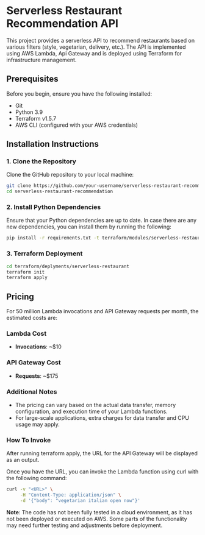 # Serverless Restaurant Recommendation API

This project provides a serverless API to recommend restaurants based on various filters (style, vegetarian, delivery, etc.).
The API is implemented using AWS Lambda, Api Gateway and is deployed using Terraform for infrastructure management.

## Prerequisites

Before you begin, ensure you have the following installed:

- Git
- Python 3.9
- Terraform v1.5.7 
- AWS CLI (configured with your AWS credentials)


## Installation Instructions

### 1. Clone the Repository
Clone the GitHub repository to your local machine:

```bash
git clone https://github.com/your-username/serverless-restaurant-recommendation.git
cd serverless-restaurant-recommendation
```

### 2. Install Python Dependencies
Ensure that your Python dependencies are up to date.
In case there are any new dependencies, you can install them by running the following:

```bash
pip install -r requirements.txt -t terraform/modules/serverless-restaurant/src
```

### 3. Terraform Deployment
```bash
cd terraform/deplyments/serverless-restaurant
terraform init
terraform apply
```

## Pricing


For 50 million Lambda invocations and API Gateway requests per month, the estimated costs are:

### Lambda Cost
- **Invocations**: ~$10

### API Gateway Cost
- **Requests**: ~$175

### Additional Notes
- The pricing can vary based on the actual data transfer, memory configuration, and execution time of your Lambda functions.
- For large-scale applications, extra charges for data transfer and CPU usage may apply.


### How To Invoke

After running terraform apply, the URL for the API Gateway will be displayed as an output.

Once you have the URL, you can invoke the Lambda function using curl with the following command:

```bash
curl -v "<URL>" \
     -H "Content-Type: application/json" \
     -d '{"body": "vegetarian italian open now"}'
```


**Note**:
 The code has not been fully tested in a cloud environment, as it has not been deployed or executed on AWS. Some parts of the functionality may need further testing and adjustments before deployment.
